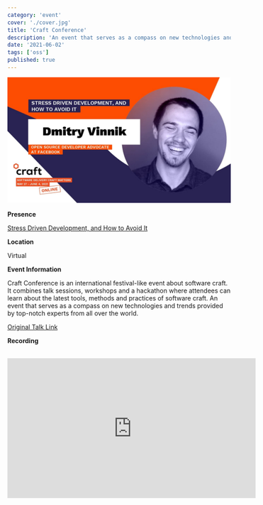 ```yaml
---
category: 'event'
cover: './cover.jpg'
title: 'Craft Conference'
description: 'An event that serves as a compass on new technologies and trends provided by top-notch experts from all over the world'
date: '2021-06-02'
tags: ['oss']
published: true
---
```

![cover](./cover.jpg)

**Presence**

[Stress Driven Development, and How to Avoid It]()

**Location**

Virtual

**Event Information**

Craft Conference is an international festival-like event about software craft. It combines talk sessions, workshops and a hackathon where attendees can learn about the latest tools, methods and practices of software craft. An event that serves as a compass on new technologies and trends provided by top-notch experts from all over the world.

[Original Talk Link](https://craft-conf.com/2021/speaker/DmitryVinnik)


**Recording**

<br>


<iframe width="560" height="315" src="https://www.youtube.com/embed/ShF8mEzlsEI" title="YouTube video player" frameborder="0" allow="accelerometer; autoplay; clipboard-write; encrypted-media; gyroscope; picture-in-picture" allowfullscreen></iframe>

<br>
